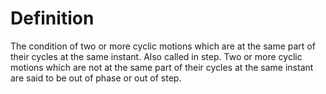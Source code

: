 # Definition

The condition of two or more cyclic motions which are at the same part
of their cycles at the same instant. Also called in step. Two or more
cyclic motions which are not at the same part of their cycles at the
same instant are said to be out of phase or out of step.
